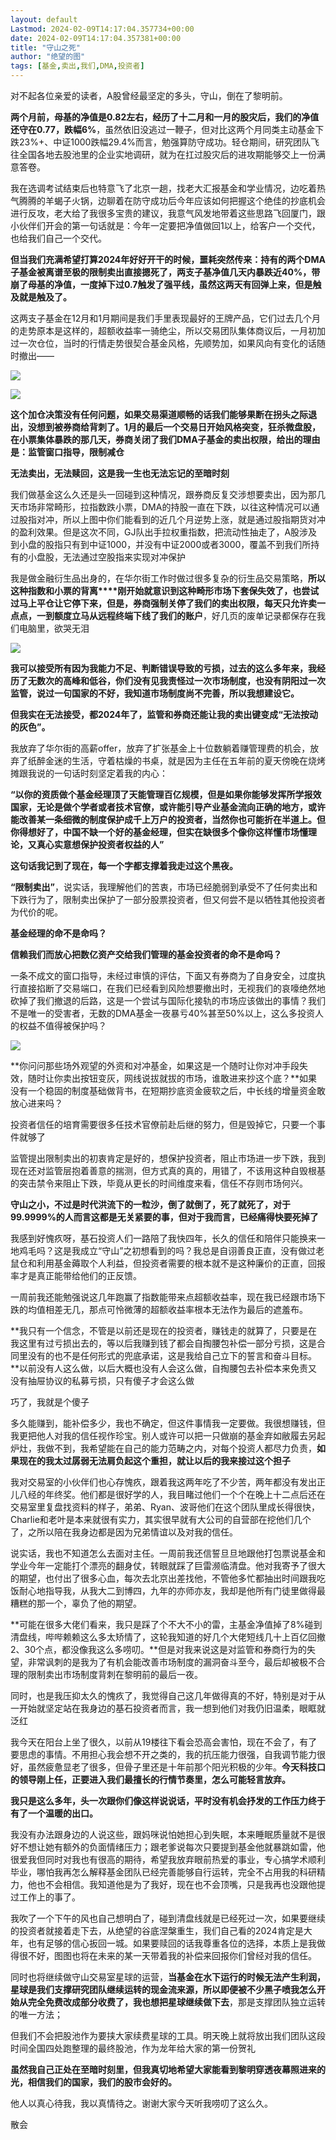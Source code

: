 ```yaml
---
layout: default
Lastmod: 2024-02-09T14:17:04.357734+00:00
date: 2024-02-09T14:17:04.357381+00:00
title: "守山之死"
author: "绝望的图"
tags: [基金,卖出,我们,DMA,投资者]
---
```


对不起各位亲爱的读者，A股曾经最坚定的多头，守山，倒在了黎明前。

**两个月前，母基的净值是0.82左右，经历了十二月和一月的股灾后，我们的净值还守在0.77，跌幅6%**，虽然依旧没逃过一鞭子，但对比这两个月同类主动基金下跌23%+、中证1000跌幅29.4%而言，勉强算防守成功。轻仓期间，研究团队飞往全国各地去股池里的企业实地调研，就为在扛过股灾后的进攻期能够交上一份满意答卷。

我在选调考试结束后也特意飞了北京一趟，找老大汇报基金和学业情况，边吃着热气腾腾的羊蝎子火锅，边聊着在防守成功后今年应该如何把握这个绝佳的抄底机会进行反攻，老大给了我很多宝贵的建议，我意气风发地带着这些思路飞回厦门，跟小伙伴们开会的第一句话就是：今年一定要把净值做回1以上，给客户一个交代，也给我们自己一个交代。

**但当我们充满希望打算2024年好好开干的时候，噩耗突然传来：持有的两个DMA子基金被离谱至极的限制卖出直接摁死了，两支子基净值几天内暴跌近40%，带崩了母基的净值，一度掉下过0.7触发了强平线，虽然这两天有回弹上来，但是触及就是触及了。**

这两支子基金在12月和1月期间是我们手里表现最好的王牌产品，它们过去几个月的走势原本是这样的，超额收益率一骑绝尘，所以交易团队集体商议后，一月初加过一次仓位，当时的行情走势很契合基金风格，先顺势加，如果风向有变化的话随时撤出——

**![](https://images.weserv.nl/?url=https%3A//mmbiz.qpic.cn/mmbiz_png/NhoViccs5k5xfBujZ76YPiceJG9HaUETXez8bfq2icBsxDdTjuyfX75LbSPkuQpQK7Dia9UC1LIegjSZz2bwDWLCrA/640%3Fwx_fmt%3Dpng%26from%3Dappmsg)**

**![](https://images.weserv.nl/?url=https%3A//mmbiz.qpic.cn/mmbiz_png/NhoViccs5k5xfBujZ76YPiceJG9HaUETXeoE0Ns7dWq00y3R2UaJEa15wwgTEtmPrdb0AALhJvtxDmPbbytHVYiag/640%3Fwx_fmt%3Dpng%26from%3Dappmsg)**

**这个加仓决策没有任何问题，如果交易渠道顺畅的话我们能够果断在拐头之际退出，没想到被券商给背刺了。1月的最后一个交易日开始风格突变，狂杀微盘股，在小票集体暴跌的那几天，券商关闭了我们DMA子基金的卖出权限，给出的理由是：监管窗口指导，限制减仓**  

**无法卖出，无法赎回，这是我一生也无法忘记的至暗时刻**

我们做基金这么久还是头一回碰到这种情况，跟券商反复交涉想要卖出，因为那几天市场非常畸形，拉指数跌小票，DMA的持股一直在下跌，以往这种情况可以通过股指对冲，所以上图中你们能看到的近几个月逆势上涨，就是通过股指期货对冲的盈利效果。但是这次不同，GJ队出手拉权重指数，把流动性抽走了，A股涉及到小盘的股指只有到中证1000，并没有中证2000或者3000，覆盖不到我们所持有的小盘股，无法通过空股指来实现对冲保护

我是做金融衍生品出身的，在华尔街工作时做过很多复杂的衍生品交易策略，**所以这种指数和小票的背离****刚开始就意识到这种畸形市场下套保失效了，也尝试过马上平仓让它停下来，但是，券商强制关停了我们的卖出权限，每天只允许卖一点点，一到额度立马从远程终端下线了我们的账户**，好几页的废单记录都保存在我们电脑里，欲哭无泪

![](https://images.weserv.nl/?url=https%3A//mmbiz.qpic.cn/mmbiz_png/NhoViccs5k5xfBujZ76YPiceJG9HaUETXepicIElJGA7bPQ2gSy96RQXbzvpBo8P1YWsuo73oWrEFqlgBW6gc9K1Q/640%3Fwx_fmt%3Dpng%26from%3Dappmsg)

**我可以接受所有因为我能力不足、判断错误导致的亏损，过去的这么多年来，我经历了无数次的高峰和低谷，你们没有见我责怪过一次市场制度，也没有阴阳过一次监管，说过一句国家的不好，我知道市场制度尚不完善，所以我想建设它。**

**但我实在无法接受，都2024年了，监管和券商还能让我的卖出键变成“无法按动的灰色”。**

我放弃了华尔街的高薪offer，放弃了扩张基金上十位数躺着赚管理费的机会，放弃了纸醉金迷的生活，守着枯燥的书桌，就是因为主任在五年前的夏天傍晚在烧烤摊跟我说的一句话时刻坚定着我的内心：

**“以你的资质做个基金经理顶了天能管理百亿规模，但是如果你能够发挥所学报效国家，无论是做个学者或者技术官僚，或许能引导产业基金流向正确的地方，或许能改善某一条细微的制度保护成千上万户的投资者，当然你也可能折在半道上。但你得想好了，中国不缺一个好的基金经理，但实在缺很多个像你这样懂市场懂理论，又真心实意想保护投资者权益的人”**

**这句话我记到了现在，每一个字都支撑着我走过这个黑夜。**

**“限制卖出”**，说实话，我理解他们的苦衷，市场已经脆弱到承受不了任何卖出和下跌行为了，限制卖出保护了一部分股票投资者，但又何尝不是以牺牲其他投资者为代价的呢。

**基金经理的命不是命吗？**

**信赖我们而放心把数亿资产交给我们管理的基金投资者的命不是命吗？**

一条不成文的窗口指导，未经过审慎的评估，下面又有券商为了自身安全，过度执行直接掐断了交易端口，在我们已经看到风险想要撤出时，无视我们的哀嚎绝然地砍掉了我们撤退的后路，这是一个尝试与国际化接轨的市场应该做出的事情？我们不是唯一的受害者，无数的DMA基金一夜暴亏40%甚至50%以上，这么多投资人的权益不值得被保护吗？

![](https://images.weserv.nl/?url=https%3A//mmbiz.qpic.cn/mmbiz_png/NhoViccs5k5xfBujZ76YPiceJG9HaUETXehAObtQqFRpfqhSBDws4ScVl9QCUzKvDRsLHojQkIvHVDhhmN0LicDWQ/640%3Fwx_fmt%3Dpng%26from%3Dappmsg)

**你问问那些场外观望的外资和对冲基金，如果这是一个随时让你对冲手段失效，随时让你卖出按钮变灰，网线说拔就拔的市场，谁敢进来抄这个底？**如果没有一个稳固的制度基础做背书，在短期抄底资金疲软之后，中长线的增量资金敢放心进来吗？

投资者信任的培育需要很多任技术官僚前赴后继的努力，但是毁掉它，只要一个事件就够了

监管提出限制卖出的初衷肯定是好的，想保护投资者，阻止市场进一步下跌，我到现在还对监管层抱着善意的揣测，但方式真的真的，用错了，不该用这种自毁根基的突击禁令来阻止下跌，毕竟从更长的时间维度来看，信任不存则市场何兴。

**守山之小，不过是时代洪流下的一粒沙，倒了就倒了，死了就死了，对于99.9999%的人而言这都是无关紧要的事，但对于我而言，已经痛得快要死掉了**

我感到好愧疚呀，基石投资人们一路陪了我快四年，长久的信任和陪伴只能换来一地鸡毛吗？这是我成立“守山”之初想看到的吗？我总是自诩善良正直，没有做过老鼠仓和利用基金薅取个人利益，但投资者需要的根本就不是这种廉价的正直，回报率才是真正能带给他们的正反馈。

一周前我还能勉强说这几年跑赢了指数能带来点超额收益率，现在我已经跟市场下跌的均值相差无几，那点可怜微薄的超额收益率根本无法作为最后的遮羞布。

**我只有一个信念，不管是以前还是现在的投资者，赚钱走的就算了，只要是在我这里有过亏损出去的，等以后我赚到钱了都会自掏腰包补偿一部分亏损，这是合同里没有的也不是任何形式的兜底承诺，这是我给自己立下的誓言和奋斗目标。**以前没有人这么做，以后大概也没有人会这么做，自掏腰包去补偿本来免责又没有抽屉协议的私募亏损，只有傻子才会这么做  

巧了，我就是个傻子

多久能赚到，能补偿多少，我也不确定，但这件事情我一定要做。我很想赚钱，但我更把他人对我的信任视作珍宝。别人或许可以把一只做崩的基金弃如敝履去另起炉灶，我做不到，我希望能在自己的能力范畴之内，对每个投资人都尽力负责，**如果现在的我太过孱弱无法肩负起这个重担，就让以后的我来接过这个担子**

我对交易室的小伙伴们也心存愧疚，跟着我这两年吃了不少苦，两年都没有发出正儿八经的年终奖。他们都是很好学的人，我目睹过他们一个个在晚上十二点后还在交易室里复盘找资料的样子，弟弟、Ryan、波哥他们在这个团队里成长得很快，Charlie和老叶是本来就很有实力，其实很早就有大公司的自营部在挖他们几个了，之所以陪在我身边都是因为兄弟情谊以及对我的信任。

说实话，我也不知道怎么去面对主任。一周前我还信誓旦旦地跟他打包票说基金和学业今年一定能打个漂亮的翻身仗，转眼就踩了巨雷濒临清盘。他对我寄予了很大的期望，也付出了很多心血，每次去北京出差找他，不管他多忙都抽出时间跟我吃饭耐心地指导我，从我大二到博四，九年的亦师亦友，我却是他所有门徒里做得最糟糕的那一个，辜负了他的期望。

**可能在很多大佬们看来，我只是踩了个不大不小的雷，主基金净值掉了8%碰到清盘线，哔哔赖赖这么多太矫情了，这轮我知道的好几个大佬短线几十上百亿回撤2、30个点，都没像我这么多唠叨。**但是对我来说这是对监管和券商行为的失望，非常讽刺的是我为了有机会能改善市场制度的漏洞奋斗至今，最后却被极不合理的限制卖出市场制度背刺在黎明前的最后一夜。

同时，也是我压抑太久的愧疚了，我觉得自己这几年做得真的不好，特别是对于从一开始就坚定站在我身边的基石投资者而言，我一想到他们对我仍旧温柔，眼眶就泛红

我今天在阳台上坐了很久，以前从19楼往下看会恐高会害怕，现在不会了，有了要思虑的事情。不用担心我会想不开之类的，我的抗压能力很强，自我调节能力很好，虽然疲惫显老了很多，但骨子里还是十年前那个阳光积极的少年。**今天科技口的领导刚上任，正要进入我们最擅长的行情节奏里，怎么可能轻言放弃。**

**我只是这么多年，头一次跟你们像这样说说话，平时没有机会抒发的工作压力终于有了一个温暖的出口。**

我没有办法跟身边的人说这些，跟妈咪说怕她担心到失眠，本来睡眠质量就不是很好不想让她有额外的负面情绪压力；跟老爹说每次只要提到基金他就暴跳如雷，他很爱我但同时对我也有很高的期待，希望我放弃眼前热爱的事业，专心搞学术顺利毕业，哪怕我再怎么解释基金团队已经完善能够自行运转，完全不占用我的科研精力，他也不会相信。我知道他是为了我好，现在也不会顶嘴，只是我再也没跟他提过工作上的事了。

我吹了一个下午的风也自己想明白了，碰到清盘线就是已经死过一次，如果要继续的投资者就接着走下去，从绝望的谷底涅槃重生，我们自己看的2024肯定是大年，也有足够的信心扳回一城。如果要赎回的话我尊重各位的选择，本质上是我做得很不好，图图也将在未来的某一天带着我的补偿来回报你们曾经对我的信任。

同时也将继续做守山交易室星球的运营，**当基金在水下运行的时候无法产生利润，星球是我们支撑研究团队继续运转的现金流来源，所以即便被不少黑子喷我怎么开始从完全免费改成部分收费了，我也想把星球继续做下去**，那是支撑团队独立运转的唯一方法；  

但我们不会把股池作为要挟大家续费星球的工具。明天晚上就将放出我们团队这段时间全国四处跑整理的最终股池，作为龙年给大家的第一份贺礼

**虽然我自己正处在至暗时刻里，但我真切地希望大家能看到黎明穿透夜幕照进来的光，相信我们的国家，我们的股市会好的。**

他人以真心待我，我以真情待之。谢谢大家今天听我唠叨了这么久。

散会

